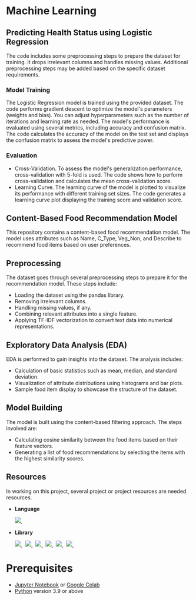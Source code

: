 # Machine Learning

## Predicting Health Status using Logistic Regression

The code includes some preprocessing steps to prepare the dataset for training. It drops irrelevant columns and handles missing values. Additional preprocessing steps may be added based on the specific dataset requirements.

### Model Training

The Logistic Regression model is trained using the provided dataset. The code performs gradient descent to optimize the model's parameters (weights and bias). You can adjust hyperparameters such as the number of iterations and learning rate as needed.
The model's performance is evaluated using several metrics, including accuracy and confusion matrix. The code calculates the accuracy of the model on the test set and displays the confusion matrix to assess the model's predictive power.

### Evaluation

- Cross-Validation. To assess the model's generalization performance, cross-validation with 5-fold is used. The code shows how to perform cross-validation and calculates the mean cross-validation score.
- Learning Curve. The learning curve of the model is plotted to visualize its performance with different training set sizes. The code generates a learning curve plot displaying the training score and validation score.


## Content-Based Food Recommendation Model

This repository contains a content-based food recommendation model. The model uses attributes such as Name, C_Type, Veg_Non, and Describe to recommend food items based on user preferences.

## Preprocessing

The dataset goes through several preprocessing steps to prepare it for the recommendation model. These steps include:

- Loading the dataset using the pandas library.
- Removing irrelevant columns.
- Handling missing values, if any.
- Combining relevant attributes into a single feature.
- Applying TF-IDF vectorization to convert text data into numerical representations.

## Exploratory Data Analysis (EDA)

EDA is performed to gain insights into the dataset. The analysis includes:

- Calculation of basic statistics such as mean, median, and standard deviation.
- Visualization of attribute distributions using histograms and bar plots.
- Sample food item display to showcase the structure of the dataset.

## Model Building

The model is built using the content-based filtering approach. The steps involved are:

- Calculating cosine similarity between the food items based on their feature vectors.
- Generating a list of food recommendations by selecting the items with the highest similarity scores.

## Resources

In working on this project, several project or project resources are needed resources.

- **Language**
 
  <a href="https://www.python.org" title="Python" target="_blank">
    <img src="https://img.shields.io/badge/python-3670A0.svg?style=for-the-badge&logo=python&logoColor=ffdd54" />
  </a> &nbsp;
 
- **Library**
  
  <a href="https://pandas.pydata.org" title="Pandas" target="_blank">
    <img src="https://img.shields.io/badge/pandas-%23150458.svg?&style=for-the-badge&logo=pandas&logoColor=white" />
  </a> &nbsp;
  <a href="https://numpy.org" title="NumPy" target="_blank">
    <img src="https://img.shields.io/badge/numpy-%23013243.svg?&style=for-the-badge&logo=numpy&logoColor=white" />
  </a> &nbsp;
  <a href="https://scikit-learn.org" title="scikit-learn" target="_blank">
    <img src="https://img.shields.io/badge/scikit--learn-%23F7931E.svg?&style=for-the-badge&logo=scikit-learn&logoColor=3499CD" />
  </a> &nbsp;
  <a href="https://matplotlib.org" title="Matplotlib" target="_blank">
    <img src="https://custom-icon-badges.demolab.com/badge/matplotlib-66baea.svg?style=for-the-badge&logo=matplotlib" />
  </a> &nbsp;
  <a href="https://docs.python.org/3/library/pickle.html" title="Pickle" target="_blank">
    <img src="https://img.shields.io/badge/pickle-%23ffffff.svg?style=for-the-badge&logo=pickle&logoColor=black" />
  </a> &nbsp;
    <a href="https://www.tensorflow.org/" title="Tensorflow" target="_blank">
    <img src="https://img.shields.io/badge/tensorflow-%23150458.svg?&style=for-the-badge&logo=tensorflow&logoColor=yellow" />
  </a> &nbsp;
  
  
  
# Prerequisites
- [Jupyter Notebook](https://test-jupyter.readthedocs.io/en/latest/install.html) or [Google Colab](https://colab.research.google.com/)
- [Python](https://www.python.org/downloads/) version 3.9 or above
